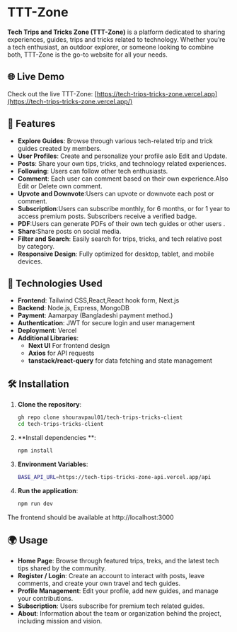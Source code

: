 # TTT-Zone 

**Tech Trips and Tricks Zone (TTT-Zone)** is a platform dedicated to sharing experiences, guides, trips and tricks related to technology. Whether you’re a tech enthusiast, an outdoor explorer, or someone looking to combine both, TTT-Zone is the go-to website for all your needs.

## 🌐 Live Demo

Check out the live  TTT-Zone: [https://tech-trips-tricks-zone.vercel.app](https://tech-trips-tricks-zone.vercel.app/)

## 🌟 Features

- **Explore Guides**: Browse through various tech-related trip and trick guides created by  members.
- **User Profiles**: Create and personalize your profile aslo Edit and Update.
- **Posts**: Share your own tips, tricks, and technology related experiences.
- **Following**: Users can follow other tech enthusiasts.
- **Comment**: Each user can comment based on their own experience.Also Edit or Delete own comment.
- **Upvote and Downvote**:Users can upvote or downvote each post or comment.
- **Subscription**:Users can subscribe monthly, for 6 months, or for 1 year to access premium posts. Subscribers receive a verified badge.
- **PDF**:Users can generate PDFs of their own tech guides or other users .
- **Share**:Share posts on social media.
- **Filter and Search**: Easily search for trips, tricks, and tech relative post by category.
- **Responsive Design**: Fully optimized for desktop, tablet, and mobile devices.

## 🚀 Technologies Used

- **Frontend**: Tailwind CSS,React,React hook form, Next.js 
- **Backend**: Node.js, Express, MongoDB
- **Payment**: Aamarpay (Bangladeshi payment method.)
- **Authentication**: JWT for secure login and user management
- **Deployment**: Vercel 
- **Additional Libraries**:
  - **Next UI** For frontend design
  - **Axios** for API requests
  - **tanstack/react-query** for data fetching and state management
  



## 🛠️ Installation

1. **Clone the repository**:
   ```bash
   gh repo clone shouravpaul01/tech-trips-tricks-client
   cd tech-trips-tricks-client


2. **Install dependencies **:
   ```bash
   npm install

3. **Environment Variables**:
   ```bash
   BASE_API_URL=https://tech-tips-tricks-zone-api.vercel.app/api

3. **Run the application**:
   ```bash
   npm run dev

The frontend should be available at http://localhost:3000

## 🌍 Usage
- **Home Page**: Browse through featured trips, treks, and the latest tech tips shared by the community.
- **Register / Login**: Create an account to interact with posts, leave comments, and create your own travel and tech guides.
- **Profile Management**: Edit your profile, add new guides, and manage your contributions.
- **Subscription**: Users subscribe for premium tech related guides.
- **About**: Information about the team or organization behind the project, including mission and vision.
